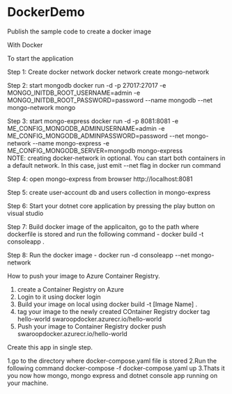 # DockerDemo
Publish the sample code to create a docker image 

With Docker

To start the application

Step 1: Create docker network
docker network create mongo-network 

Step 2: start mongodb
docker run -d -p 27017:27017 -e MONGO_INITDB_ROOT_USERNAME=admin -e MONGO_INITDB_ROOT_PASSWORD=password --name mongodb --net mongo-network mongo    

Step 3: start mongo-express
docker run -d -p 8081:8081 -e ME_CONFIG_MONGODB_ADMINUSERNAME=admin -e ME_CONFIG_MONGODB_ADMINPASSWORD=password --net mongo-network --name mongo-express -e ME_CONFIG_MONGODB_SERVER=mongodb mongo-express   
NOTE: creating docker-network in optional. You can start both containers in a default network. In this case, just emit --net flag in docker run command

Step 4: open mongo-express from browser
http://localhost:8081

Step 5: create user-account db and users collection in mongo-express

Step 6: Start your dotnet core application by pressing the play button on visual studio

Step 7: Build docker image of the applicaiton, go to the path where dockerfile is stored and run the following command - docker build -t consoleapp .

Step 8: Run the docker image - docker run -d consoleapp --net mongo-network 

How to push your image to Azure Container Registry.

1. create a Container Registry on Azure
2. Login to it using docker login
3. Build your image on local using docker build -t [Image Name] .
4. tag your image to the newly created COntainer Registry docker tag hello-world swaroopdocker.azurecr.io/hello-world
5. Push your image to Container Registry docker push swaroopdocker.azurecr.io/hello-world

Create this app in single step.

1.go to the directory where docker-compose.yaml file is stored
2.Run the following command docker-compose -f docker-compose.yaml up
3.Thats it you now how mongo, mongo express and dotnet console app running on your machine.

